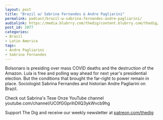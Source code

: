 ```yaml
---
layout: post
title: "Brazil w/ Sabrina Fernandes & Andre Pagliarini"
permalink: podcast/brazil-w-sabrina-fernandes-andre-pagliarini/
audiolink: https://media.blubrry.com/thedig/content.blubrry.com/thedig/The_Dig-EP_334-Brazil.mp3
post_id: 2077
categories: 
- Brazil
- Latin America
tags: 
- Andre Pagliarini
- Sabrina Fernandes
---
```


Bolsonaro is presiding over mass COVID deaths and the destruction of the Amazon. Lula is free and polling way ahead for next year's presidential election. But the conditions that brought the far-right to power remain in place. Sociologist Sabrina Fernandes and historian Andre Pagliarini on Brazil. 

Check out Sabrina's Tese Onze YouTube channel youtube.com/channel/UC0fGGprihDIlQ3ykWvcb9hg

Support The Dig and receive our weekly newsletter at [patreon.com/thedig](patreon.com/thedig)